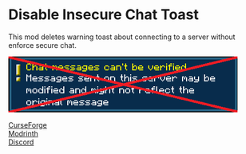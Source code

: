 # Disable Insecure Chat Toast

This mod deletes warning toast about connecting to a server without enforce secure chat.

![Warning toast no more](Toast.png)


[CurseForge](https://www.curseforge.com/minecraft/mc-mods/disable-insecure-chat-toast)  
[Modrinth](https://modrinth.com/mod/disableinsecurechattoast)  
[Discord](https://discord.gg/UY4nhvUzaK)